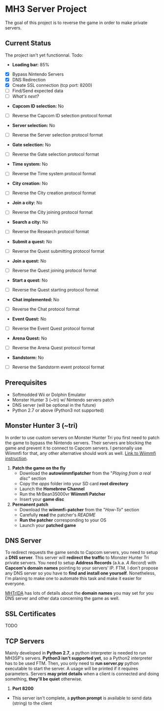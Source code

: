 # MH3 Server Project

The goal of this project is to reverse the game in order to make private servers.


Current Status
--------------
The project isn't yet functionnal. Todo:
 * **Loading bar:** 85%
- [x] Bypass Nintendo Servers
- [x] DNS Redirection
- [x] Create SSL connection (tcp port: 8200)
- [ ] Find/Send expected data
- [ ] *What's next?*
 * **Capcom ID selection:** No
- [ ] Reverse the Capcom ID selection protocol format 
 * **Server selection:** No
- [ ] Reverse the Server selection protocol format
 * **Gate selection:** No
- [ ] Reverse the Gate selection protocol format
 * **Time system:** No
- [ ] Reverse the Time system protocol format
 * **City creation:** No
- [ ] Reverse the City creation protocol format
 * **Join a city:** No
- [ ] Reverse the City joining protocol format
 * **Search a city:** No
- [ ] Reverse the Research protocol format
 * **Submit a quest:** No
- [ ] Reverse the Quest submitting protocol format
 * **Join a quest:** No
- [ ] Reverse the Quest joining protocol format
 * **Start a quest:** No
- [ ] Reverse the Quest starting protocol format
 * **Chat implemented:** No
- [ ] Reverse the Chat protocol format
 * **Event Quest:** No
- [ ] Reverse the Event Quest protocol format
 * **Arena Quest:** No
- [ ] Reverse the Arena Quest protocol format
 * **Sandstorm:** No
- [ ] Reverse the Sandstorm event protocol format


Prerequisites
-------------
 * Softmodded Wii or Dolphin Emulator
 * Monster Hunter 3 (~tri) w/ Nintendo servers patch
 * DNS server (will be optional in the future)
 * Python 2.7 or above (Python3 not supported)


Monster Hunter 3 (~tri)
-----------------------
In order to use custom servers on Monster Hunter Tri you first need to patch the game to bypass the Nintendo servers. Their servers are blocking the game and prevent it to connect to Capcom servers. I personally use Wiimmfi for that, any other alternative should work as well.
[Link to Wiimmfi instruction](http://wiki.tockdom.com/wiki/MKWii_Network_Protocol/Server/Wiimmfi-Patcher).

1. **Patch the game on the fly**
   * Download the **autowiimmfipatcher** from the "*Playing from a real disc*" section
   * Copy the *apps* folder into your SD card **root directory**
   * Launch the **Homebrew Channel**
   * Run the MrBean35000vr **Wiimmfi Patcher**
   * Insert your **game disc**
2. **Permanent patch**
   * Download the **wiimmfi-patcher** from the "*How-To*" section
   * Carefully **read** the patcher's *README*
   * **Run the patcher** corresponding to your OS
   * Launch your **patched game**


DNS Server
----------
To redirect requests the game sends to Capcom servers, you need to setup a **DNS server**. This server will **redirect the traffic** to Monster Hunter Tri private servers. You need to setup **Address Records** (a.k.a. *A Record*) with **Capcom's domain names** pointing to your servers' IP. FTM, I don't propose any DNS server so you have to **find and install one yourself**. Nonetheless, I'm planing to make one to automate this task and make it easier for everyone.

[MHTrIDA](https://github.com/sepalani/MHTrIDA/tree/master/server/dns) has lots of details about the **domain names** you may set for you DNS server and other data concerning the game as well.


SSL Certificates
----------------
TODO


TCP Servers
-----------
Mainly developed in **Python 2.7**, a python interpreter is needed to run MH3SP's servers. **Python3 isn't supported yet**, so a Python2 interpreter has to be used FTM. Then, you only need to **run server.py** python executable to start the server. A usage will be printed if it requires parameters. Servers **may print details** when a client is connected and doing something, **they'll be quiet** otherwise.

1. **Port 8200**
 * This server isn't complete, a **python prompt** is available to send data (string) to the client
